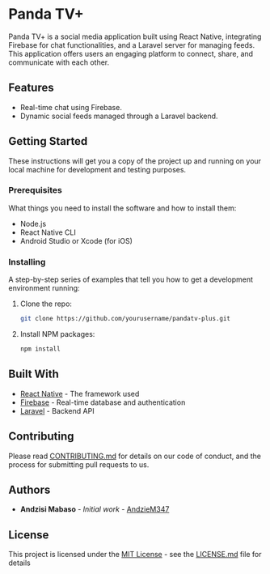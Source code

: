 # Panda TV+

Panda TV+ is a social media application built using React Native, integrating Firebase for chat functionalities, and a Laravel server for managing feeds. This application offers users an engaging platform to connect, share, and communicate with each other.

## Features

- Real-time chat using Firebase.
- Dynamic social feeds managed through a Laravel backend.

## Getting Started

These instructions will get you a copy of the project up and running on your local machine for development and testing purposes.

### Prerequisites

What things you need to install the software and how to install them:

- Node.js
- React Native CLI
- Android Studio or Xcode (for iOS)

### Installing

A step-by-step series of examples that tell you how to get a development environment running:

1. Clone the repo:
   ```bash
   git clone https://github.com/yourusername/pandatv-plus.git
   ```
2. Install NPM packages:
   ```bash
   npm install
   ```

## Built With

- [React Native](https://reactnative.dev/) - The framework used
- [Firebase](https://firebase.google.com/) - Real-time database and authentication
- [Laravel](https://laravel.com/) - Backend API

## Contributing

Please read [CONTRIBUTING.md](#) for details on our code of conduct, and the process for submitting pull requests to us.

## Authors

- **Andzisi Mabaso** - _Initial work_ - [AndzieM347](https://github.com/Andzie-M347)

## License

This project is licensed under the [MIT License](LICENSE.md) - see the [LICENSE.md](LICENSE.md) file for details
